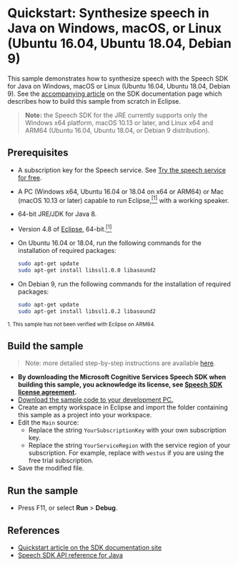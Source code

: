 # Quickstart: Synthesize speech in Java on Windows, macOS, or Linux (Ubuntu 16.04, Ubuntu 18.04, Debian 9)

This sample demonstrates how to synthesize speech with the Speech SDK for Java on Windows, macOS or Linux (Ubuntu 16.04, Ubuntu 18.04, Debian 9).
See the [accompanying article](https://docs.microsoft.com/azure/cognitive-services/speech-service/quickstart-text-to-speech-java-jre) on the SDK documentation page which describes how to build this sample from scratch in Eclipse.

> **Note:**
> the Speech SDK for the JRE currently supports only the Windows x64 platform, macOS 10.13 or later, and Linux x64 and ARM64 (Ubuntu 16.04, Ubuntu 18.04, or Debian 9 distribution).

## Prerequisites

* A subscription key for the Speech service. See [Try the speech service for free](https://docs.microsoft.com/azure/cognitive-services/speech-service/get-started).
* A PC (Windows x64, Ubuntu 16.04 or 18.04 on x64 or ARM64) or Mac (macOS 10.13 or later) capable to run Eclipse,[<sup>[1]</sup>](#footnote1) with a working speaker.
* 64-bit JRE/JDK for Java 8.
* Version 4.8 of [Eclipse](https://www.eclipse.org), 64-bit.[<sup>[1]</sup>](#footnote1)
* On Ubuntu 16.04 or 18.04, run the following commands for the installation of required packages:

  ```sh
  sudo apt-get update
  sudo apt-get install libssl1.0.0 libasound2
  ```

* On Debian 9, run the following commands for the installation of required packages:

  ```sh
  sudo apt-get update
  sudo apt-get install libssl1.0.2 libasound2
  ```

<small><a name="footnote1">1</a>. This sample has not been verified with Eclipse on ARM64.</small>

## Build the sample

> Note: more detailed step-by-step instructions are available [here](https://docs.microsoft.com/azure/cognitive-services/speech-service/quickstart-text-to-speech-java-jre).

* **By downloading the Microsoft Cognitive Services Speech SDK when building this sample, you acknowledge its license, see [Speech SDK license agreement](https://docs.microsoft.com/azure/cognitive-services/speech-service/license).**
* [Download the sample code to your development PC.](../../README.md#get-the-samples)
* Create an empty workspace in Eclipse and import the folder containing this sample as a project into your workspace.
* Edit the `Main` source:
  * Replace the string `YourSubscriptionKey` with your own subscription key.
  * Replace the string `YourServiceRegion` with the service region of your subscription.
    For example, replace with `westus` if you are using the free trial subscription.
* Save the modified file.

## Run the sample

* Press F11, or select **Run** \> **Debug**.

## References

* [Quickstart article on the SDK documentation site](https://docs.microsoft.com/azure/cognitive-services/speech-service/quickstart-text-to-speech-java-jre)
* [Speech SDK API reference for Java](https://aka.ms/csspeech/javaref)
